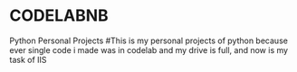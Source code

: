 # CODELABNB
Python Personal Projects
#This is my personal projects of python because ever single code i made was in codelab and my drive is full, and now is my task of IIS
